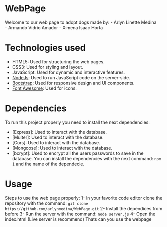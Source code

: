 # WebPage
Welcome to our web page to adopt dogs made by: 
    - Arlyn Linette Medina  
    - Armando Vidrio Amador
    - Ximena Isaac Horta

# Technologies used
- HTML5: Used for structuring the web pages.
- CSS3: Used for styling and layout.
- JavaScript: Used for dynamic and interactive features.
- [NodeJs](https://nodejs.org/en): Used to run JavaScript code on the server-side.
- [Bootstrap](https://getbootstrap.com/): Used for responsive design and UI components.
- [Font Awesome](https://fontawesome.com/): Used for icons.

# Dependencies
To run this project properly you need to install the next dependencies:
- [Express]: Used to interact with the database.
- [Multer]: Used to interact with the database.
- [Cors]: Used to interact with the database.
- [Mongoose]: Used to interact with the database.
- [bcrypt]: Used to encrypt all the users passwords to save in the database.
You can install the dependencies with the next command: `npm i` and the name of the dependecie.

# Usage
Steps to use the web page properly:
    1- In your favorite code editor clone the repository with the command:
    `git clone https://github.com/arlynmedina/WebPage.git`
    2- Install the dependices from before
    3- Run the server with the command: `node server.js`
    4- Open the index.html (Live server is recommend)
Thats can you use the webpage
